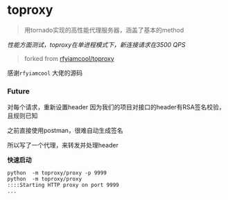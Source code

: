 # toproxy

> 用tornado实现的高性能代理服务器，涵盖了基本的method

*性能方面测试，toproxy在单进程模式下，新连接请求在3500 QPS*

> forked from [rfyiamcool/toproxy](https://github.com/rfyiamcool/toproxy)

感谢`rfyiamcool` 大佬的源码


### Future

对每个请求，重新设置header
因为我们的项目对接口的header有RSA签名校验，且规则已知

之前直接使用postman，很难自动生成签名

所以写了一个代理，来转发并处理header



**快速启动**

```
python  -m toproxy/proxy -p 9999 
python  -m toproxy/proxy
::::Starting HTTP proxy on port 9999
...
```

